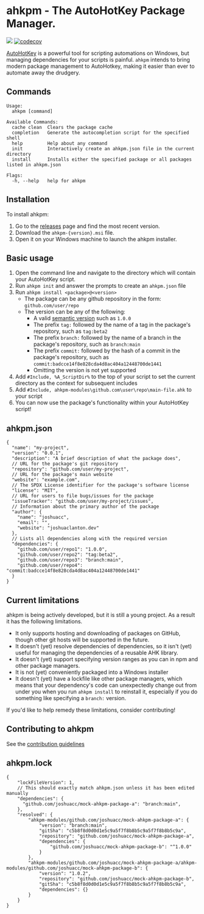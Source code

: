 # ahkpm - The AutoHotKey Package Manager.

[![](https://github.com/joshuacc/ahkpm/workflows/build/badge.svg?branch=main)](https://github.com/joshuacc/ahkpm/actions/workflows/build.yml?query=branch%3Amain) [![codecov](https://codecov.io/gh/joshuacc/ahkpm/branch/main/graph/badge.svg?token=CHRB93N4U7)](https://codecov.io/gh/joshuacc/ahkpm)

[AutoHotKey][ahk] is a powerful tool for scripting automations on Windows,
but managing dependencies for your scripts is painful.
`ahkpm` intends to bring modern package management to AutoHotkey,
making it easier than ever to automate away the drudgery.

## Commands

```
Usage:
  ahkpm [command]

Available Commands:
  cache clean  Clears the package cache
  completion   Generate the autocompletion script for the specified shell
  help         Help about any command
  init         Interactively create an ahkpm.json file in the current directory
  install      Installs either the specified package or all packages listed in ahkpm.json

Flags:
  -h, --help   help for ahkpm
```

## Installation

To install ahkpm:

1. Go to the [releases][releases] page and find the most recent version.
2. Download the `ahkpm-{version}.msi` file.
3. Open it on your Windows machine to launch the ahkpm installer.

## Basic usage

1. Open the command line and navigate to the directory which will contain your AutoHotKey script.
2. Run `ahkpm init` and answer the prompts to create an `ahkpm.json` file
3. Run `ahkpm install <package>@<version>`
   - The package can be any github repository in the form: `github.com/user/repo`
   - The version can be any of the following:
     - A valid [semantic version][semver] such as `1.0.0`
     - The prefix `tag:` followed by the name of a tag in the package's repository, such as `tag:beta2`
     - The prefix `branch:` followed by the name of a branch in the package's repository, such as `branch:main`
     - The prefix `commit:` followed by the hash of a commit in the package's repository, such as `commit:badcce14f8e828cda4d8ac404a12448700de1441`
     - Omitting the version is not yet supported
4. Add `#Include, %A_ScriptDir%` to the top of your script to set the current directory as the context for subsequent includes
5. Add `#Include, ahkpm-modules\github.com\user\repo\main-file.ahk` to your script
6. You can now use the package's functionality within your AutoHotKey script!

## ahkpm.json

```jsonc
{
  "name": "my-project",
  "version": "0.0.1",
  "description": "A brief description of what the package does",
  // URL for the package's git repository
  "repository": "github.com/user/my-project",
  // URL for the package's main website
  "website": "example.com",
  // The SPDX License identifier for the package's software license
  "license": "MIT",
  // URL for users to file bugs/issues for the package
  "issueTracker": "github.com/user/my-project/issues",
  // Information about the primary author of the package
  "author": {
    "name": "joshuacc",
    "email": "",
    "website": "joshuaclanton.dev"
  },
  // Lists all dependencies along with the required version
  "dependencies": {
    "github.com/user/repo1": "1.0.0",
    "github.com/user/repo2": "tag:beta2",
    "github.com/user/repo3": "branch:main",
    "github.com/user/repo4": "commit:badcce14f8e828cda4d8ac404a12448700de1441"
  }
}
```

## Current limitations

ahkpm is being actively developed, but it is still a young project.
As a result it has the following limitations.

- It only supports hosting and downloading of packages on GitHub, though other git hosts will be supported in the future.
- It doesn't (yet) resolve dependencies of dependencies, so it isn't (yet) useful for managing the dependencies of a reusable AHK library.
- It doesn't (yet) support specifying version ranges as you can in npm and other package managers.
- It is not (yet) conveniently packaged into a Windows installer
- It doesn't (yet) have a lockfile like other package managers, which means that your dependency's code can unexpectedly change out from under you when you run `ahkpm install` to reinstall it, especially if you do something like specifying a `branch:` version.

If you'd like to help remedy these limitations, consider contributing!

## Contributing to ahkpm

See the [contribution guidelines](./CONTRIBUTING.md)

[ahk]:https://www.autohotkey.com/
[semver]:https://semver.org/
[releases]:https://github.com/joshuacc/ahkpm/releases

## ahkpm.lock

```jsonc
{
    "lockFileVersion": 1,
    // This should exactly match ahkpm.json unless it has been edited manually
    "dependencies": {
      "github.com/joshuacc/mock-ahkpm-package-a": "branch:main",
    },
    "resolved": {
        "ahkpm-modules/github.com/joshuacc/mock-ahkpm-package-a": {
            "version": "branch:main",
            "gitSha": "c5b8f8d0d0d1e5c9a5f7f8b8b5c9a5f7f8b8b5c9a",
            "repository": "github.com/joshuacc/mock-ahkpm-package-a",
            "dependencies": {
                "github.com/joshuacc/mock-ahkpm-package-b": "^1.0.0"
            }
        },
        "ahkpm-modules/github.com/joshuacc/mock-ahkpm-package-a/ahkpm-modules/github.com/joshuacc/mock-ahkpm-package-b": {
            "version": "1.0.2",
            "repository": "github.com/joshuacc/mock-ahkpm-package-b",
            "gitSha": "c5b8f8d0d0d1e5c9a5f7f8b8b5c9a5f7f8b8b5c9a",
            "dependencies": {}
        }
    }
}
```